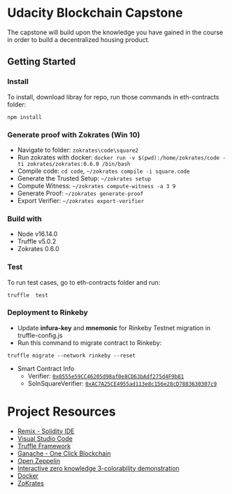 # Udacity Blockchain Capstone

The capstone will build upon the knowledge you have gained in the course in order to build a decentralized housing product. 

## Getting Started 

### Install
To install, download libray for repo, run those commands in eth-contracts folder:

```npm install ``` 

### Generate proof with Zokrates (Win 10)
- Navigate to folder: ```zokrates\code\square2```
- Run zokrates with docker: ```docker run -v $(pwd):/home/zokrates/code -ti zokrates/zokrates:0.6.0 /bin/bash```
- Compile code: ```cd code```, ```~/zokrates compile -i square.code```
- Generate the Trusted Setup: ```~/zokrates setup ```
- Compute Witness: ```~/zokrates compute-witness -a 3 9```
- Generate Proof: ```~/zokrates generate-proof```
- Export Verifier: ```~/zokrates export-verifier```

### Build with
- Node v16.14.0
- Truffle v5.0.2
- Zokrates 0.6.0 

### Test 
To run test cases, go to eth-contracts folder and run:

```truffle  test ```

### Deployment to Rinkeby
- Update **infura-key** and **mnemonic** for Rinkeby Testnet migration in truffle-config.js
- Run this command to migrate contract to Rinkeby:

```truffle migrate --network rinkeby --reset```

- Smart Contract Info
  + Verifier: [```0x0555e59CC46205d98af0e8CD63bAdf275d4F9b81```](https://rinkeby.etherscan.io/address/0x0555e59CC46205d98af0e8CD63bAdf275d4F9b81)
  + SolnSquareVerifier: [```0xAC7A25CE4955ad113e8c156e28cD7883630307c9```](https://rinkeby.etherscan.io/address/0xAC7A25CE4955ad113e8c156e28cD7883630307c9)

# Project Resources

* [Remix - Solidity IDE](https://remix.ethereum.org/)
* [Visual Studio Code](https://code.visualstudio.com/)
* [Truffle Framework](https://truffleframework.com/)
* [Ganache - One Click Blockchain](https://truffleframework.com/ganache)
* [Open Zeppelin ](https://openzeppelin.org/)
* [Interactive zero knowledge 3-colorability demonstration](http://web.mit.edu/~ezyang/Public/graph/svg.html)
* [Docker](https://docs.docker.com/install/)
* [ZoKrates](https://github.com/Zokrates/ZoKrates)
